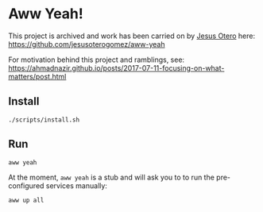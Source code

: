 # Aww Yeah!

This project is archived and work has been carried on by [Jesus Otero](https://github.com/jesusoterogomez) here: https://github.com/jesusoterogomez/aww-yeah

For motivation behind this project and ramblings, see: https://ahmadnazir.github.io/posts/2017-07-11-focusing-on-what-matters/post.html

## Install

```
./scripts/install.sh
```

## Run

```
aww yeah
```

At the moment, `aww yeah` is a stub and will ask you to to run the pre-configured services manually:

```
aww up all
```
